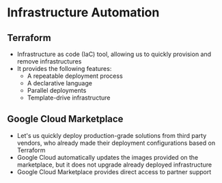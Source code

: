 # Infrastructure Automation

## Terraform

- Infrastructure as code (IaC) tool, allowing us to quickly provision and remove infrastructures
- It provides the following features:
    - A repeatable deployment process
    - A declarative language
    - Parallel deployments
    - Template-drive infrastructure

## Google Cloud Marketplace

- Let's us quickly deploy production-grade solutions from third party vendors, who already made their deployment configurations based on Terraform
- Google Cloud automatically updates the images provided on the marketplace, but it does not upgrade already deployed infrastructure
- Google Cloud Marketplace provides direct access to partner support